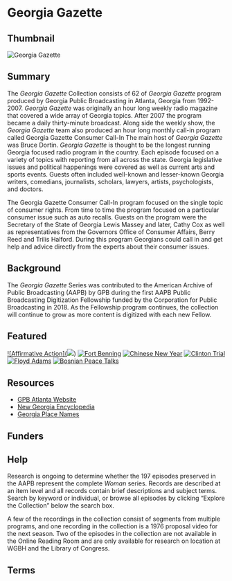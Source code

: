 # Georgia Gazette

## Thumbnail

![Georgia Gazette]()

## Summary

The <em>Georgia Gazette </em> Collection consists of 62 of <em>Georgia Gazette</em> program produced by Georgia Public Broadcasting in Atlanta, Georgia from 1992-2007. <em>Georgia Gazette</em> was originally an hour long weekly radio magazine that covered a wide array of Georgia topics. After 2007 the program became a daily thirty-minute broadcast. Along side the weekly show, the <em>Georgia Gazette</em> team also produced an hour long monthly call-in program called Georgia Gazette Consumer Call-In The main host of <em>Georgia Gazette</em> was Bruce Dortin. <em>Georgia Gazette</em> is thought to be the longest running Georgia focused radio program in the country. Each episode focused on a variety of topics with reporting from all across the state. Georgia legislative issues and political happenings were covered as well as current arts and sports events. Guests often included well-known and lesser-known Georgia writers, comedians, journalists, scholars, lawyers, artists, psychologists, and doctors.

The Georgia Gazette Consumer Call-In program focused on the single topic of consumer rights. From time to time the program focused on a particular consumer issue such as auto recalls. Guests on the program were the Secretary of the State of Georgia Lewis Massey and later, Cathy Cox as well as representatives from the Governors Office of Consumer Affairs, Berry Reed and Trilis Halford. During this program Georgians could call in and get help and advice directly from the experts about their consumer issues. 

## Background

The <em>Georgia Gazette</em> Series was contributed to the American Archive of Public Broadcasting (AAPB) by GPB during the first AAPB Public Broadcasting Digitization Fellowship funded by the Corporation for Public Broadcasting in 2018. As the Fellowship program continues, the collection will continue to grow as more content is digitized with each new Fellow.

## Featured

[![Affirmative Action](<a href="https://ibb.co/mEyuJn"><img src="https://thumb.ibb.co/mEyuJn/1.png"></a>)](/catalog/cpb-aacip_81-9995xhm0)
[![Fort Benning](https://www.dropbox.com/s/jzu6s8cvx1fv92y/1.png?dl=0)](/catalog/cpb-aacip_81-57np5qgv)
[![Chinese New Year](https://s3.amazonaws.com/americanarchive.org/special-collections/cpb-aacip_81-59c5b5nr.jpg)](/catalog/cpb-aacip_81-59c5b5nr)
[![Clinton Trial](https://s3.amazonaws.com/americanarchive.org/special-collections/cpb-aacip_81-988gttr0.jpg)](/catalog/cpb-aacip_81-988gttr0)
[![Floyd Adams](https://s3.amazonaws.com/americanarchive.org/special-collections/cpb-aacip_81-69z08t6x.jpg)](/catalog/cpb-aacip_81-69z08t6x)
[![Bosnian Peace Talks](https://s3.amazonaws.com/americanarchive.org/special-collections/cpb-aacip_81-67wm3fxh.jpg)](/catalog/cpb-aacip_81-67wm3fxh)

## Resources

- [GPB Atlanta Website](http://www.gpb.org/)
- [New Georgia Encyclopedia]( http://www.georgiaencyclopedia.org)
- [Georgia Place Names]( http://www.kenkrakow.com/gpn/georgia_place-names.htm)


## Funders

## Help

Research is ongoing to determine whether the 197 episodes preserved in the AAPB represent the complete <em>Woman</em> series. Records are described at an item level and all records contain brief descriptions and subject terms. Search by keyword or individual, or browse all episodes by clicking “Explore the Collection” below the search box. 

A few of the recordings in the collection consist of segments from multiple programs, and one recording in the collection is a 1976 proposal video for the next season. Two of the episodes in the collection are not available in the Online Reading Room and are only available for research on location at WGBH and the Library of Congress. 

## Terms

